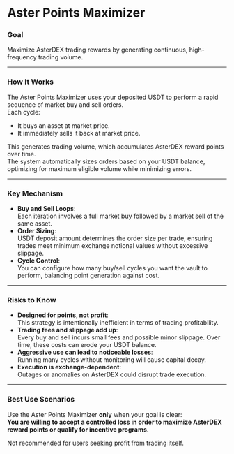 # Aster Points Maximizer

### Goal

Maximize AsterDEX trading rewards by generating continuous, high-frequency trading volume.

***

### How It Works

The Aster Points Maximizer uses your deposited USDT to perform a rapid sequence of market buy and sell orders.\
Each cycle:

* It buys an asset at market price.
* It immediately sells it back at market price.

This generates trading volume, which accumulates AsterDEX reward points over time.\
The system automatically sizes orders based on your USDT balance, optimizing for maximum eligible volume while minimizing errors.

***

### Key Mechanism

* **Buy and Sell Loops**:\
  Each iteration involves a full market buy followed by a market sell of the same asset.
* **Order Sizing**:\
  USDT deposit amount determines the order size per trade, ensuring trades meet minimum exchange notional values without excessive slippage.
* **Cycle Control**:\
  You can configure how many buy/sell cycles you want the vault to perform, balancing point generation against cost.

***

### Risks to Know

* **Designed for points, not profit**:\
  This strategy is intentionally inefficient in terms of trading profitability.
* **Trading fees and slippage add up**:\
  Every buy and sell incurs small fees and possible minor slippage. Over time, these costs can erode your USDT balance.
* **Aggressive use can lead to noticeable losses**:\
  Running many cycles without monitoring will cause capital decay.
* **Execution is exchange-dependent**:\
  Outages or anomalies on AsterDEX could disrupt trade execution.

***

### Best Use Scenarios

Use the Aster Points Maximizer **only** when your goal is clear:\
**You are willing to accept a controlled loss in order to maximize AsterDEX reward points or qualify for incentive programs.**

Not recommended for users seeking profit from trading itself.

